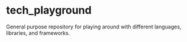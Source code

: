 # tech_playground
General purpose repository for playing around with different languages, libraries, and frameworks.
